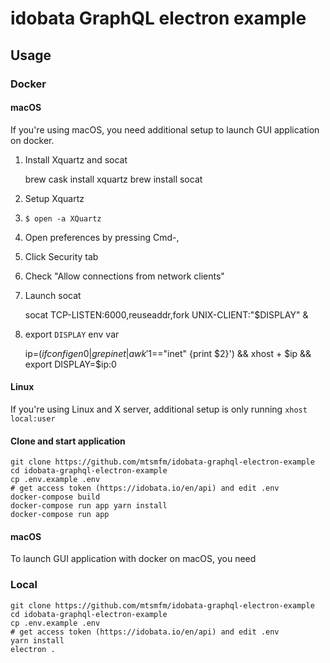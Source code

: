 # idobata GraphQL electron example

## Usage

### Docker

#### macOS

If you're using macOS, you need additional setup to launch GUI application on docker.

1. Install Xquartz and socat

    brew cask install xquartz
    brew install socat

2. Setup Xquartz

  1. `$ open -a XQuartz`
  2. Open preferences by pressing Cmd-,
  3. Click Security tab
  4. Check "Allow connections from network clients"

3. Launch socat

    socat TCP-LISTEN:6000,reuseaddr,fork UNIX-CLIENT:\"$DISPLAY\" &

4. export `DISPLAY` env var

    ip=$(ifconfig en0 | grep inet | awk '$1=="inet" {print $2}') && xhost + $ip && export DISPLAY=$ip:0

#### Linux

If you're using Linux and X server, additional setup is only running `xhost local:user`

#### Clone and start application

    git clone https://github.com/mtsmfm/idobata-graphql-electron-example
    cd idobata-graphql-electron-example
    cp .env.example .env
    # get access token (https://idobata.io/en/api) and edit .env
    docker-compose build
    docker-compose run app yarn install
    docker-compose run app

#### macOS

To launch GUI application with docker on macOS, you need

### Local

    git clone https://github.com/mtsmfm/idobata-graphql-electron-example
    cd idobata-graphql-electron-example
    cp .env.example .env
    # get access token (https://idobata.io/en/api) and edit .env
    yarn install
    electron .
